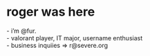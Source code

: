 <h1> roger was here </h1>
- i’m @fur. <br>
- valorant player, IT major, username enthusiast <br>
- business inquiies => r@severe.org

